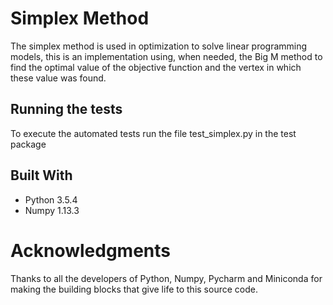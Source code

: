 # Simplex Method

The simplex method is used in optimization to solve linear programming models, this is an implementation using, when needed, the Big M method to find the optimal value of the objective function and the vertex in which these value was found.

## Running the tests

To execute the automated tests run the file test_simplex.py in the test package

## Built With

* Python 3.5.4
* Numpy 1.13.3

# Acknowledgments

Thanks to all the developers of Python, Numpy, Pycharm and Miniconda for making the building blocks that give life to this source code.